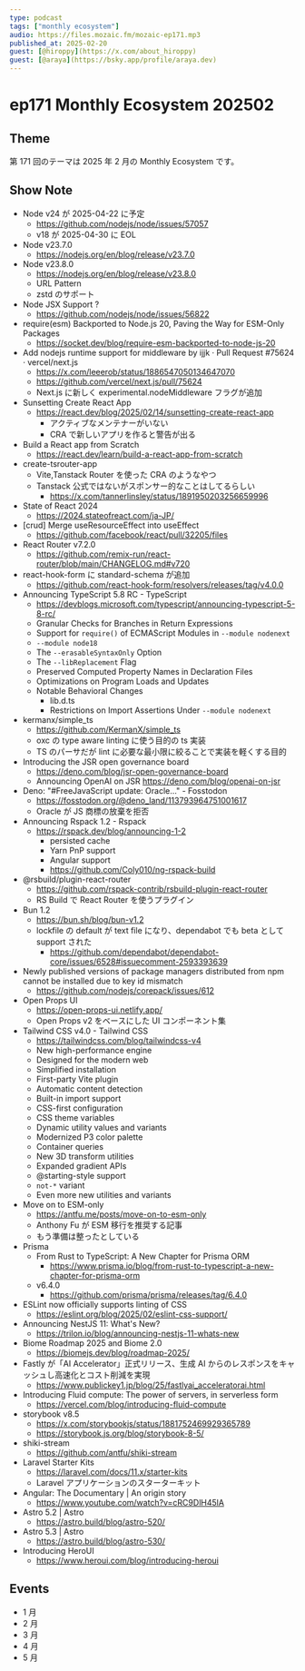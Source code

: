 ```yaml
---
type: podcast
tags: ["monthly ecosystem"]
audio: https://files.mozaic.fm/mozaic-ep171.mp3
published_at: 2025-02-20
guest: [@hiroppy](https://x.com/about_hiroppy)
guest: [@araya](https://bsky.app/profile/araya.dev)
---
```


# ep171 Monthly Ecosystem 202502

## Theme

第 171 回のテーマは 2025 年 2 月の Monthly Ecosystem です。


## Show Note

- Node v24 が 2025-04-22 に予定
  - https://github.com/nodejs/node/issues/57057
  - v18 が 2025-04-30 に EOL
- Node v23.7.0
  - https://nodejs.org/en/blog/release/v23.7.0
- Node v23.8.0
  - https://nodejs.org/en/blog/release/v23.8.0
  - URL Pattern
  - zstd のサポート
- Node JSX Support ?
  - https://github.com/nodejs/node/issues/56822
- require(esm) Backported to Node.js 20, Paving the Way for ESM-Only Packages
  - https://socket.dev/blog/require-esm-backported-to-node-js-20
- Add nodejs runtime support for middleware by ijjk · Pull Request #75624 · vercel/next.js
  - https://x.com/leeerob/status/1886547050134647070
  - https://github.com/vercel/next.js/pull/75624
  - Next.js に新しく experimental.nodeMiddleware フラグが追加
- Sunsetting Create React App
  - https://react.dev/blog/2025/02/14/sunsetting-create-react-app
    - アクティブなメンテナーがいない
    - CRA で新しいアプリを作ると警告が出る
- Build a React app from Scratch
  - https://react.dev/learn/build-a-react-app-from-scratch
- create-tsrouter-app
  - Vite,Tanstack Router を使った CRA のようなやつ
  - Tanstack 公式ではないがスポンサー的なことはしてるらしい
    - https://x.com/tannerlinsley/status/1891950203256659996
- State of React 2024
  - https://2024.stateofreact.com/ja-JP/
- [crud] Merge useResourceEffect into useEffect
  - https://github.com/facebook/react/pull/32205/files
- React Router v7.2.0
  - https://github.com/remix-run/react-router/blob/main/CHANGELOG.md#v720
- react-hook-form に standard-schema が追加
  - https://github.com/react-hook-form/resolvers/releases/tag/v4.0.0
- Announcing TypeScript 5.8 RC - TypeScript
  - https://devblogs.microsoft.com/typescript/announcing-typescript-5-8-rc/
  - Granular Checks for Branches in Return Expressions
  - Support for `require()` of ECMAScript Modules in `--module nodenext`
  - `--module node18`
  - The `--erasableSyntaxOnly` Option
  - The `--libReplacement` Flag
  - Preserved Computed Property Names in Declaration Files
  - Optimizations on Program Loads and Updates
  - Notable Behavioral Changes
    - lib.d.ts
    - Restrictions on Import Assertions Under `--module nodenext`
- kermanx/simple_ts
  - https://github.com/KermanX/simple_ts
  - oxc の type aware linting に使う目的の ts 実装
  - TS のパーサだが lint に必要な最小限に絞ることで実装を軽くする目的
- Introducing the JSR open governance board
  - https://deno.com/blog/jsr-open-governance-board
  - Announcing OpenAI on JSR https://deno.com/blog/openai-on-jsr
- Deno: "#FreeJavaScript update: Oracle…" - Fosstodon
  - https://fosstodon.org/@deno_land/113793964751001617
  - Oracle が JS 商標の放棄を拒否
- Announcing Rspack 1.2 - Rspack
  - https://rspack.dev/blog/announcing-1-2
    - persisted cache
    - Yarn PnP support
    - Angular support
    - https://github.com/Coly010/ng-rspack-build
- @rsbuild/plugin-react-router
  - https://github.com/rspack-contrib/rsbuild-plugin-react-router
  - RS Build で React Router を使うプラグイン
- Bun 1.2
  - https://bun.sh/blog/bun-v1.2
  - lockfile の default が text file になり、dependabot でも beta として support された
    - https://github.com/dependabot/dependabot-core/issues/6528#issuecomment-2593393639
- Newly published versions of package managers distributed from npm cannot be installed due to key id mismatch
  - https://github.com/nodejs/corepack/issues/612
- Open Props UI
  - https://open-props-ui.netlify.app/
  - Open Props v2 をベースにした UI コンポーネント集
- Tailwind CSS v4.0 - Tailwind CSS
  - https://tailwindcss.com/blog/tailwindcss-v4
  - New high-performance engine
  - Designed for the modern web
  - Simplified installation
  - First-party Vite plugin
  - Automatic content detection
  - Built-in import support
  - CSS-first configuration
  - CSS theme variables
  - Dynamic utility values and variants
  - Modernized P3 color palette
  - Container queries
  - New 3D transform utilities
  - Expanded gradient APIs
  - @starting-style support
  - `not-*` variant
  - Even more new utilities and variants
- Move on to ESM-only
  - https://antfu.me/posts/move-on-to-esm-only
  - Anthony Fu が ESM 移行を推奨する記事
  - もう準備は整ったとしている
- Prisma
  - From Rust to TypeScript: A New Chapter for Prisma ORM
    - https://www.prisma.io/blog/from-rust-to-typescript-a-new-chapter-for-prisma-orm
  - v6.4.0
    - https://github.com/prisma/prisma/releases/tag/6.4.0
- ESLint now officially supports linting of CSS
  - https://eslint.org/blog/2025/02/eslint-css-support/
- Announcing NestJS 11: What's New?
  - https://trilon.io/blog/announcing-nestjs-11-whats-new
- Biome Roadmap 2025 and Biome 2.0
  - https://biomejs.dev/blog/roadmap-2025/
- Fastly が「AI Accelerator」正式リリース、生成 AI からのレスポンスをキャッシュし高速化とコスト削減を実現
  - https://www.publickey1.jp/blog/25/fastlyai_acceleratorai.html
- Introducing Fluid compute: The power of servers, in serverless form
  - https://vercel.com/blog/introducing-fluid-compute
- storybook v8.5
  - https://x.com/storybookjs/status/1881752469929365789
  - https://storybook.js.org/blog/storybook-8-5/
- shiki-stream
  - https://github.com/antfu/shiki-stream
- Laravel Starter Kits
  - https://laravel.com/docs/11.x/starter-kits
  - Laravel アプリケーションのスターターキット
- Angular: The Documentary | An origin story
  - https://www.youtube.com/watch?v=cRC9DlH45lA
- Astro 5.2 | Astro
  - https://astro.build/blog/astro-520/
- Astro 5.3 | Astro
  - https://astro.build/blog/astro-530/
- Introducing HeroUI
  - https://www.heroui.com/blog/introducing-heroui


## Events

- 1 月
- 2 月
- 3 月
- 4 月
- 5 月